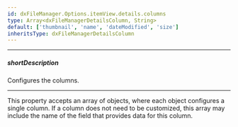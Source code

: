 ```yaml
---
id: dxFileManager.Options.itemView.details.columns
type: Array<dxFileManagerDetailsColumn, String>
default: ['thumbnail', 'name', 'dateModified', 'size']
inheritsType: dxFileManagerDetailsColumn
---
```

---
##### shortDescription
Configures the columns.

---

This property accepts an array of objects, where each object configures a single column. If a column does not need to be customized, this array may include the name of the field that provides data for this column.